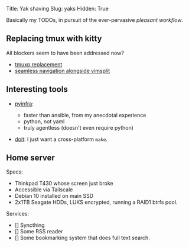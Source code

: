 Title: Yak shaving
Slug: yaks
Hidden: True


Basically my TODOs, in pursuit of the ever-pervasive _pleasant workflow_.

## Replacing tmux with kitty

All blockers seem to have been addressed now?

- [tmuxp replacement](https://sw.kovidgoyal.net/kitty/index.html#startup-sessions)
- [seamless navigation alongside vimsplit](https://github.com/knubie/vim-kitty-navigator)


## Interesting tools

- [pyinfra](https://pointlessramblings.com/posts/why-you-should-try-pyinfra/):
    + faster than ansible, from my anecdotal experience
    + python, not yaml
    + truly agentless (doesn't even require python)

- [doit](https://pydoit.org/): I just want a cross-platform `make`.


## Home server

Specs:

- Thinkpad T430 whose screen just broke
- Accessible via Tailscale
- Debian 10 installed on main SSD
- 2x1TB Seagate HDDs, LUKS encrypted, running a RAID1 btrfs pool.

Services:

- [] Syncthing
- [] Some RSS reader
- [] Some bookmarking system that does full text search.
